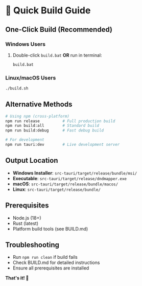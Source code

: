 # 🚀 Quick Build Guide

## One-Click Build (Recommended)

### Windows Users
1. Double-click `build.bat` **OR** run in terminal:
   ```cmd
   build.bat
   ```

### Linux/macOS Users
```bash
./build.sh
```

## Alternative Methods

```bash
# Using npm (cross-platform)
npm run release          # Full production build
npm run build:all        # Standard build  
npm run build:debug      # Fast debug build

# For development
npm run tauri:dev        # Live development server
```

## Output Location
- **Windows Installer**: `src-tauri/target/release/bundle/msi/`
- **Executable**: `src-tauri/target/release/dndmapper.exe`
- **macOS**: `src-tauri/target/release/bundle/macos/`
- **Linux**: `src-tauri/target/release/bundle/`

## Prerequisites
- Node.js (18+)
- Rust (latest)
- Platform build tools (see BUILD.md)

## Troubleshooting
- Run `npm run clean` if build fails
- Check BUILD.md for detailed instructions
- Ensure all prerequisites are installed

**That's it! 🎉**
